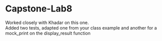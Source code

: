 # Capstone-Lab8

Worked closely with Khadar on this one.  
Added two tests, adapted one from your class example and another for a mock_print on the display_result function
